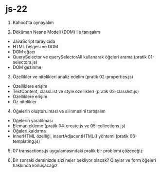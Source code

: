 # js-22

1. Kahoot'ta oynayalım

2. Döküman Nesne Modeli (DOM) ile tanışalım

- JavaScript tarayıcıda
- HTML belgesi ve DOM
- DOM ağacı
- QuerySelector ve querySelectorAll kullanarak öğeleri arama (pratik 01-selectors.js)
- DOM gezinme

3. Özellikler ve nitelikleri analiz edelim (pratik 02-properties.js)

- Özelliklere erişim
- TextContent, classList ve style özellikleri (pratik 03-classlist.js)
- Özelliklere erişim
- Öz nitelikler

4. Öğelerin oluşturulması ve silinmesini tartışalım

- Öğelerin yaratılması
- Eleman ekleme (pratik 04-create.js ve 05-collections.js)
- Öğeleri kaldırma
- InnerHTML özelliği, insertAdjacentHTML() yöntemi (pratik 06-templating.js)

5. 07 transactions.js uygulamasındaki pratik bir problemi çözeceğiz

6. Bir sonraki dersinizde sizi neler bekliyor olacak? Olaylar ve form öğeleri hakkında konuşacağız.
